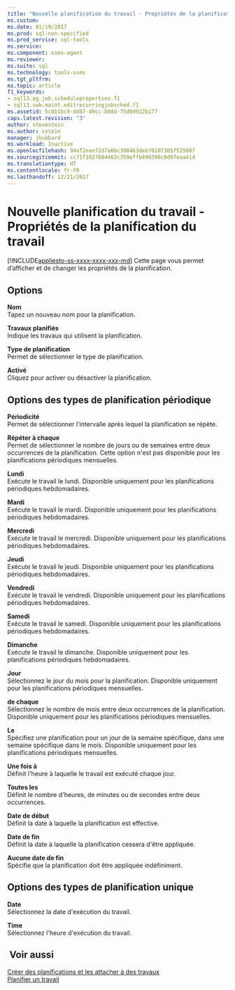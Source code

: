 ```yaml
---
title: "Nouvelle planification du travail - Propriétés de la planification du travail | Microsoft Docs"
ms.custom: 
ms.date: 01/19/2017
ms.prod: sql-non-specified
ms.prod_service: sql-tools
ms.service: 
ms.component: ssms-agent
ms.reviewer: 
ms.suite: sql
ms.technology: tools-ssms
ms.tgt_pltfrm: 
ms.topic: article
f1_keywords:
- sql13.ag.job.scheduleproperties.f1
- sql13.swb.maint.editrecurringjobsched.f1
ms.assetid: 5c0b1bc9-dd87-49cc-b0dd-75d0d922b177
caps.latest.revision: "3"
author: stevestein
ms.author: sstein
manager: jhubbard
ms.workload: Inactive
ms.openlocfilehash: 94af2eeef2d7a6bc308463deb70207305f52500f
ms.sourcegitcommit: cc71f1027884462c359effb898390c8d97eaa414
ms.translationtype: HT
ms.contentlocale: fr-FR
ms.lasthandoff: 12/21/2017
---
```

# <a name="new-job-schedule---job-schedule-properties"></a>Nouvelle planification du travail - Propriétés de la planification du travail
[!INCLUDE[appliesto-ss-xxxx-xxxx-xxx-md](../../includes/appliesto-ss-xxxx-xxxx-xxx-md.md)] Cette page vous permet d’afficher et de changer les propriétés de la planification.  
  
## <a name="options"></a>Options  
**Nom**  
Tapez un nouveau nom pour la planification.  
  
**Travaux planifiés**  
Indique les travaux qui utilisent la planification.  
  
**Type de planification**  
Permet de sélectionner le type de planification.  
  
**Activé**  
Cliquez pour activer ou désactiver la planification.  
  
## <a name="recurring-schedule-types-options"></a>Options des types de planification périodique  
**Périodicité**  
Permet de sélectionner l'intervalle après lequel la planification se répète.  
  
**Répéter à chaque**  
Permet de sélectionner le nombre de jours ou de semaines entre deux occurrences de la planification. Cette option n'est pas disponible pour les planifications périodiques mensuelles.  
  
**Lundi**  
Exécute le travail le lundi. Disponible uniquement pour les planifications périodiques hebdomadaires.  
  
**Mardi**  
Exécute le travail le mardi. Disponible uniquement pour les planifications périodiques hebdomadaires.  
  
**Mercredi**  
Exécute le travail le mercredi. Disponible uniquement pour les planifications périodiques hebdomadaires.  
  
**Jeudi**  
Exécute le travail le jeudi. Disponible uniquement pour les planifications périodiques hebdomadaires.  
  
**Vendredi**  
Exécute le travail le vendredi. Disponible uniquement pour les planifications périodiques hebdomadaires.  
  
**Samedi**  
Exécute le travail le samedi. Disponible uniquement pour les planifications périodiques hebdomadaires.  
  
**Dimanche**  
Exécute le travail le dimanche. Disponible uniquement pour les planifications périodiques hebdomadaires.  
  
**Jour**  
Sélectionnez le jour du mois pour la planification. Disponible uniquement pour les planifications périodiques mensuelles.  
  
**de chaque**  
Sélectionnez le nombre de mois entre deux occurrences de la planification. Disponible uniquement pour les planifications périodiques mensuelles.  
  
**Le**  
Spécifiez une planification pour un jour de la semaine spécifique, dans une semaine spécifique dans le mois. Disponible uniquement pour les planifications périodiques mensuelles.  
  
**Une fois à**  
Définit l'heure à laquelle le travail est exécuté chaque jour.  
  
**Toutes les**  
Définit le nombre d'heures, de minutes ou de secondes entre deux occurrences.  
  
**Date de début**  
Définit la date à laquelle la planification est effective.  
  
**Date de fin**  
Définit la date à laquelle la planification cessera d'être appliquée.  
  
**Aucune date de fin**  
Spécifie que la planification doit être appliquée indéfiniment.  
  
## <a name="one-time-schedule-types-options"></a>Options des types de planification unique  
**Date**  
Sélectionnez la date d'exécution du travail.  
  
**Time**  
Sélectionnez l'heure d'exécution du travail.  
  
## <a name="see-also"></a> Voir aussi  
[Créer des planifications et les attacher à des travaux](../../ssms/agent/create-and-attach-schedules-to-jobs.md)  
[Planifier un travail](../../ssms/agent/schedule-a-job.md)  
  
